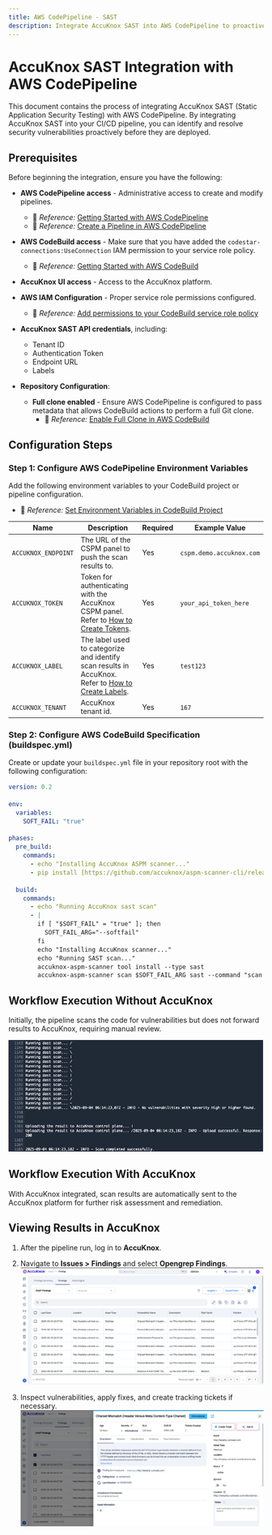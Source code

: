 ```yaml
---
title: AWS CodePipeline - SAST
description: Integrate AccuKnox SAST into AWS CodePipeline to proactively identify and fix security vulnerabilities in code before deployment, ensuring secure releases.
---
```


# AccuKnox SAST Integration with AWS CodePipeline

This document contains the process of integrating AccuKnox SAST (Static Application Security Testing) with AWS CodePipeline. By integrating AccuKnox SAST into your CI/CD pipeline, you can identify and resolve security vulnerabilities proactively before they are deployed.


## Prerequisites

Before beginning the integration, ensure you have the following:

* **AWS CodePipeline access** - Administrative access to create and modify pipelines.
    * 📖 *Reference:* [Getting Started with AWS CodePipeline](https://docs.aws.amazon.com/codepipeline/latest/userguide/getting-started-codepipeline.html)
    * 📖 *Reference:* [Create a Pipeline in AWS CodePipeline](https://docs.aws.amazon.com/codepipeline/latest/userguide/pipelines-create.html)

* **AWS CodeBuild access** - Make sure that you have added the `codestar-connections:UseConnection` IAM permission to your service role policy.
    * 📖 *Reference:* [Getting Started with AWS CodeBuild](https://docs.aws.amazon.com/codebuild/latest/userguide/getting-started.html)

* **AccuKnox UI access** - Access to the AccuKnox platform.

* **AWS IAM Configuration** - Proper service role permissions configured.
    * 📖 *Reference:* [Add permissions to your CodeBuild service role policy](https://docs.aws.amazon.com/codepipeline/latest/userguide/troubleshooting.html#codebuild-role-connections)

* **AccuKnox SAST API credentials**, including:
    * Tenant ID
    * Authentication Token
    * Endpoint URL
    * Labels

* **Repository Configuration**:
    * **Full clone enabled** - Ensure AWS CodePipeline is configured to pass metadata that allows CodeBuild actions to perform a full Git clone.
        * 📖 *Reference:* [Enable Full Clone in AWS CodeBuild](https://docs.aws.amazon.com/codepipeline/latest/userguide/tutorials-github-gitclone.html)

## Configuration Steps

### Step 1: Configure AWS CodePipeline Environment Variables

Add the following environment variables to your CodeBuild project or pipeline configuration.

* 📖 *Reference:* [Set Environment Variables in CodeBuild Project](https://docs.aws.amazon.com/codepipeline/latest/userguide/tutorials-pipeline-variables.html)

| Name                | Description                                                                                                                           | Required | Example Value            |
| ------------------- | ------------------------------------------------------------------------------------------------------------------------------------- | -------- | ------------------------ |
| `ACCUKNOX_ENDPOINT` | The URL of the CSPM panel to push the scan results to.                                                                                | Yes      | `cspm.demo.accuknox.com` |
| `ACCUKNOX_TOKEN`    | Token for authenticating with the AccuKnox CSPM panel. Refer to [How to Create Tokens](https://help.accuknox.com/how-to/how-to-create-tokens/). | Yes      | `your_api_token_here`    |
| `ACCUKNOX_LABEL`    | The label used to categorize and identify scan results in AccuKnox. Refer to [How to Create Labels](https://help.accuknox.com/how-to/how-to-create-labels/). | Yes      | `test123`                |
| `ACCUKNOX_TENANT`   | AccuKnox tenant id.                                                                                                                   | Yes      | `167`                    |

### Step 2: Configure AWS CodeBuild Specification (buildspec.yml)

Create or update your `buildspec.yml` file in your repository root with the following configuration:

```yml
version: 0.2

env:
  variables:
    SOFT_FAIL: "true"

phases:
  pre_build:
    commands:
      - echo "Installing AccuKnox ASPM scanner..."
      - pip install [https://github.com/accuknox/aspm-scanner-cli/releases/download/v0.12.1/accuknox_aspm_scanner-0.12.1-py3-none-any.whl](https://github.com/accuknox/aspm-scanner-cli/releases/download/v0.12.1/accuknox_aspm_scanner-0.12.1-py3-none-any.whl) --break-system-packages

  build:
    commands:
      - echo "Running AccuKnox sast scan"
      - |
        if [ "$SOFT_FAIL" = "true" ]; then
          SOFT_FAIL_ARG="--softfail"
        fi
        echo "Installing AccuKnox scanner..."
        echo "Running SAST scan..."
        accuknox-aspm-scanner tool install --type sast
        accuknox-aspm-scanner scan $SOFT_FAIL_ARG sast --command "scan ."

```

## Workflow Execution Without AccuKnox

Initially, the pipeline scans the code for vulnerabilities but does not forward results to AccuKnox, requiring manual review.

![alt](./images/aws-dast/1.png)

## Workflow Execution With AccuKnox

With AccuKnox integrated, scan results are automatically sent to the AccuKnox platform for further risk assessment and remediation.

## Viewing Results in AccuKnox

1.  After the pipeline run, log in to **AccuKnox**.
2.  Navigate to **Issues > Findings** and select **Opengrep Findings**.
![alt](./images/aws-dast/2.png)

3.  Inspect vulnerabilities, apply fixes, and create tracking tickets if necessary.
![alt](./images/aws-dast/3.png)